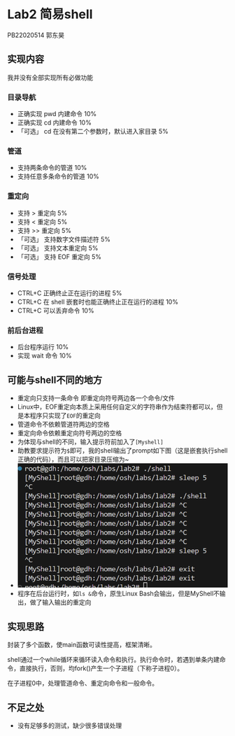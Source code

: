 # Lab2 简易shell

PB22020514 郭东昊

## 实现内容
我并没有全部实现所有必做功能

### 目录导航
- 正确实现 pwd 内建命令	10%
- 正确实现 cd 内建命令	10%
- 「可选」 cd 在没有第二个参数时，默认进入家目录	5%

### 管道
- 支持两条命令的管道	10%
- 支持任意多条命令的管道	10%

### 重定向
- 支持 > 重定向	5%
- 支持 < 重定向	5%
- 支持 >> 重定向	5%
- 「可选」 支持数字文件描述符	5%
- 「可选」 支持文本重定向	5%
- 「可选」 支持 EOF 重定向	5%

### 信号处理
- CTRL+C 正确终止正在运行的进程	5%
- CTRL+C 在 shell 嵌套时也能正确终止正在运行的进程	10%
- CTRL+C 可以丢弃命令	10%

### 前后台进程
- 后台程序运行	10%
- 实现 wait 命令	10%

## 可能与shell不同的地方
- 重定向只支持一条命令 即重定向符号两边各一个命令/文件
- Linux中，EOF重定向本质上采用任何自定义的字符串作为结束符都可以，但是本程序只实现了`EOF`的重定向
- 管道命令不依赖管道符两边的空格
- 重定向命令依赖重定向符号两边的空格
- 为体现与shell的不同，输入提示符前加入了`[Myshell]`
- 助教要求提示符为`$`即可，我的shell输出了prompt如下图（这是嵌套执行shell正确的代码），而且可以把家目录压缩为~
- ![alt text](image.png)
- 程序在后台运行时，如`ls &`命令，原生Linux Bash会输出，但是MyShell不输出，做了输入输出的重定向

## 实现思路
封装了多个函数，使main函数可读性提高，框架清晰。

shell通过一个while循环来循环读入命令和执行。执行命令时，若遇到单条内建命令，直接执行，否则，均fork()产生一个子进程（下称子进程0）。

在子进程0中，处理管道命令、重定向命令和一般命令。

## 不足之处
- 没有足够多的测试，缺少很多错误处理